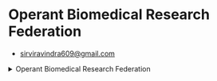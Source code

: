 # Operant Biomedical Research Federation

- sirviravindra609@gmail.com

<details>
<summary> Operant Biomedical Research Federation  </summary>

    
</details>

